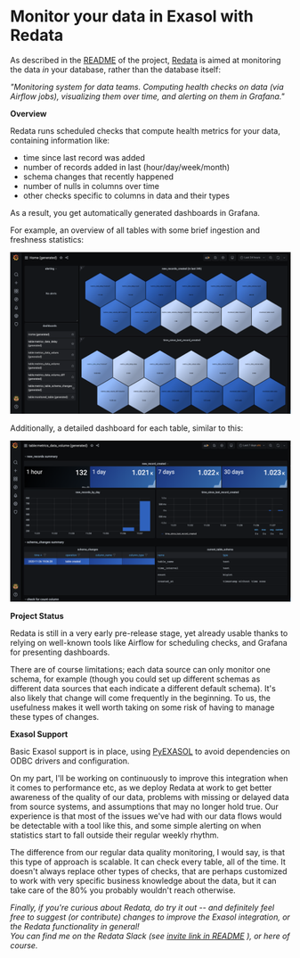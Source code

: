 # Monitor your data in Exasol with Redata 
As described in the [README](https://github.com/redata-team/redata/blob/master/README.md) of the project, [Redata](https://github.com/redata-team/redata) is aimed at monitoring the data *in* your database, rather than the database itself:

*"Monitoring system for data teams. Computing health checks on data (via Airflow jobs), visualizing them over time, and alerting on them in Grafana."*

**Overview**

Redata runs scheduled checks that compute health metrics for your data, containing information like:

* time since last record was added
* number of records added in last (hour/day/week/month)
* schema changes that recently happened
* number of nulls in columns over time
* other checks specific to columns in data and their types

As a result, you get automatically generated dashboards in Grafana.

For example, an overview of all tables with some brief ingestion and freshness statistics:

![](images/redata_home.png)

Additionally, a detailed dashboard for each table, similar to this: 

![](images/redata_per_table.png)

**Project Status**

Redata is still in a very early pre-release stage, yet already usable thanks to relying on well-known tools like Airflow for scheduling checks, and Grafana for presenting dashboards.

There are of course limitations; each data source can only monitor one schema, for example (though you could set up different schemas as different data sources that each indicate a different default schema). It's also likely that change will come frequently in the beginning. To us, the usefulness makes it well worth taking on some risk of having to manage these types of changes.

**Exasol Support**

Basic Exasol support is in place, using [PyEXASOL](https://github.com/badoo/pyexasol) to avoid dependencies on ODBC drivers and configuration.

On my part, I'll be working on continuously to improve this integration when it comes to performance etc, as we deploy Redata at work to get better awareness of the quality of our data, problems with missing or delayed data from source systems, and assumptions that may no longer hold true. Our experience is that most of the issues we've had with our data flows would be detectable with a tool like this, and some simple alerting on when statistics start to fall outside their regular weekly rhythm.

The difference from our regular data quality monitoring, I would say, is that this type of approach is scalable. It can check every table, all of the time. It doesn't always replace other types of checks, that are perhaps customized to work with very specific business knowledge about the data, but it can take care of the 80% you probably wouldn't reach otherwise.

*Finally, if you're curious about Redata, do try it out -- and definitely feel free to suggest (or contribute) changes to improve the Exasol integration, or the Redata functionality in general!  
You can find me on the Redata Slack (see [invite link in README](https://github.com/redata-team/redata#community) ), or here of course.*

